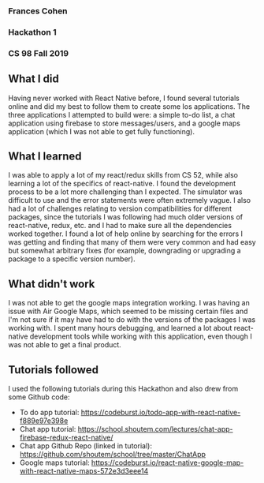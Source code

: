### Frances Cohen
### Hackathon 1
### CS 98 Fall 2019

## What I did
Having never worked with React Native before, I found several tutorials online and did my best to follow them to create some Ios applications. The three applications I attempted to build were: a simple to-do list, a chat application using firebase to store messages/users, and a google maps application (which I was not able to get fully functioning).

## What I learned
I was able to apply a lot of my react/redux skills from CS 52, while also learning a lot of the specifics of react-native. I found the development process to be a lot more challenging than I expected. The simulator was difficult to use and the error statements were often extremely vague. I also had a lot of challenges relating to version compatibilities for different packages, since the tutorials I was following had much older versions of react-native, redux, etc. and I had to make sure all the dependencies worked together. I found a lot of help online by searching for the errors I was getting and finding that many of them were very common and had easy but somewhat arbitrary fixes (for example, downgrading or upgrading a package to a specific version number).

## What didn't work
I was not able to get the google maps integration working. I was having an issue with Air Google Maps, which seemed to be missing certain files and I'm not sure if it may have had to do with the versions of the packages I was working with. I spent many hours debugging, and learned a lot about react-native development tools while working with this application, even though I was not able to get a final product. 

## Tutorials followed
I used the following tutorials during this Hackathon and also drew from some Github code:
* To do app tutorial: https://codeburst.io/todo-app-with-react-native-f889e97e398e
* Chat app tutorial: https://school.shoutem.com/lectures/chat-app-firebase-redux-react-native/
* Chat app Github Repo (linked in tutorial): https://github.com/shoutem/school/tree/master/ChatApp
* Google maps tutorial: https://codeburst.io/react-native-google-map-with-react-native-maps-572e3d3eee14
